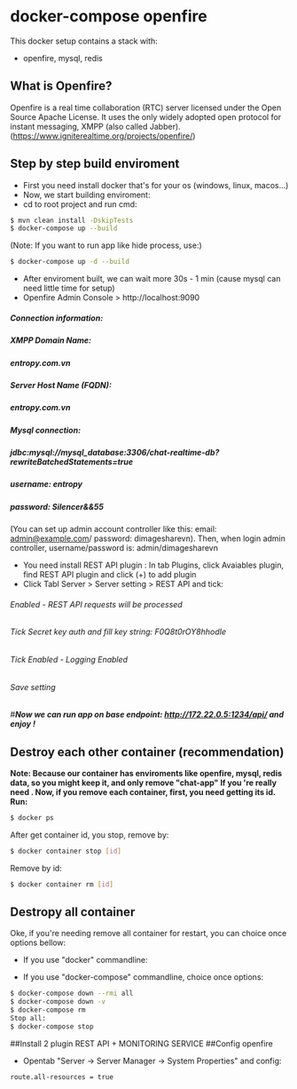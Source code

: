 # docker-compose openfire

This docker setup contains a stack with:
* openfire, mysql, redis

## What is Openfire?
Openfire is a real time collaboration (RTC) server licensed under the Open Source Apache License. It uses the only widely adopted open protocol for instant messaging, XMPP (also called Jabber). (https://www.igniterealtime.org/projects/openfire/)

## Step by step build enviroment
* First you need install docker that's for your os (windows, linux, macos...)
* Now, we start building enviroment:
* cd to root project and run cmd:
```bash
$ mvn clean install -DskipTests
$ docker-compose up --build
```
(Note: If you want to run app like hide process, use:)
```bash
$ docker-compose up -d --build
```
* After enviroment built, we can wait more 30s - 1 min (cause mysql can need little time for setup)
* Openfire Admin Console > http://localhost:9090
##### Connection information:
##### XMPP Domain Name:
##### entropy.com.vn
##### Server Host Name (FQDN):
##### entropy.com.vn
##### Mysql connection:
##### jdbc:mysql://mysql_database:3306/chat-realtime-db?rewriteBatchedStatements=true
##### username: entropy
##### password: Silencer&&55
(You can set up admin account controller like this: email: admin@example.com/ password: dimagesharevn). Then, when login admin controller, username/password is: admin/dimagesharevn

* You need install REST API plugin : In tab Plugins, click Avaiables plugin, find REST API plugin and click (+) to add plugin
* Click Tabl Server > Server setting > REST API and tick:
###### Enabled - REST API requests will be processed
###### Tick Secret key auth and fill key string: F0Q8t0rOY8hhodIe
###### Tick Enabled - Logging Enabled
###### Save setting

#***Now we can run app on base endpoint: http://172.22.0.5:1234/api/ and enjoy !***
## Destroy each other container (recommendation)
**Note: Because our container has enviroments like openfire, mysql, redis data, so you might keep it, and only remove "chat-app" If you 're really need . Now, if you remove each container, first, you need getting its id. Run:**
```bash
$ docker ps
```
After get container id, you stop, remove by:
```bash
$ docker container stop [id]
```

Remove by id:
```bash
$ docker container rm [id]
```

## Destropy all container
Oke, if you're needing remove all container for restart, you can choice once options bellow:
* If you use "docker" commandline:

* If you use "docker-compose" commandline, choice once options:
```bash
$ docker-compose down --rmi all
$ docker-compose down -v
$ docker-compose rm
Stop all:
$ docker-compose stop

```

##Install 2 plugin REST API + MONITORING SERVICE
##Config openfire
* Opentab "Server -> Server Manager -> System Properties" and config:
```bash
route.all-resources = true
```
